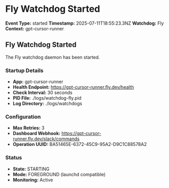 # Fly Watchdog Started

**Event Type:** started
**Timestamp:** 2025-07-11T18:55:23.3NZ
**Watchdog:** Fly
**Context:** gpt-cursor-runner


## Fly Watchdog Started

The Fly watchdog daemon has been started.

### Startup Details
- **App:** gpt-cursor-runner
- **Health Endpoint:** https://gpt-cursor-runner.fly.dev/health
- **Check Interval:** 30 seconds
- **PID File:** ./logs/watchdog-fly.pid
- **Log Directory:** ./logs/watchdogs

### Configuration
- **Max Retries:** 3
- **Dashboard Webhook:** https://gpt-cursor-runner.fly.dev/slack/commands
- **Operation UUID:** BA51465E-6372-45C9-95A2-D9C1C88578A2

### Status
- **State:** STARTING
- **Mode:** FOREGROUND (launchd compatible)
- **Monitoring:** Active



